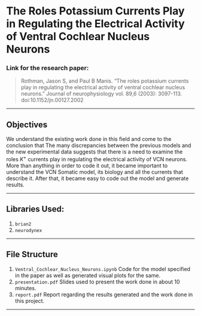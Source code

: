#  **The Roles Potassium Currents Play in Regulating the Electrical Activity of Ventral Cochlear Nucleus Neurons** 

### **Link for the research paper:**  
>Rothman, Jason S, and Paul B Manis. “The roles potassium currents play in regulating the electrical activity of ventral cochlear nucleus neurons.” Journal of neurophysiology vol. 89,6 (2003): 3097-113. doi:10.1152/jn.00127.2002

-----
## **Objectives**

We understand the existing work done in this field and come to the conclusion that The many
discrepancies between the previous models and the new experimental data suggests that there
is a need to examine the roles $K^+$ currents play in regulating the electrical activity of VCN
neurons. More than anything in order to code it out, it became important to understand the VCN
Somatic model, its biology and all the currents that describe it. After that, it became easy to
code out the model and generate results.

-----

## **Libraries Used:**
1. `brian2`
2. `neurodynex`

----

## **File Structure**

1. `Ventral_Cochlear_Nucleus_Neurons.ipynb` Code for the model specified in the paper as well as generated visual plots for the same.
2. `presentation.pdf` Slides used to present the work done in about 10 minutes.
3. `report.pdf` Report regarding the results generated and the work done in this project.

-----